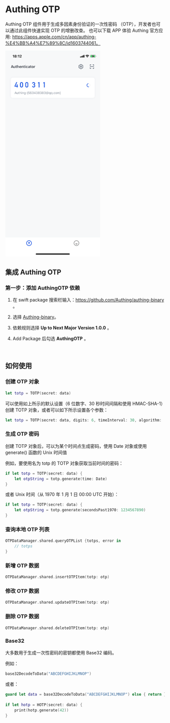 # Authing OTP

<LastUpdated/>

Authing OTP 组件用于生成多因素身份验证的一次性密码 （OTP），开发者也可以通过此组件快速实现 OTP 的增删改查。
也可以下载 APP 体验 Authing 官方应用: https://apps.apple.com/cn/app/authing-%E4%BB%A4%E7%89%8C/id1603744061。

<img src="./image/otp.png" alt="drawing" width="300"/>

## 集成 Authing OTP

### 第一步：添加 AuthingOTP 依赖

1. 在 swift package 搜索栏输入：https://github.com/Authing/authing-binary 。

2. 选择 [Authing-binary](https://github.com/Authing/authing-binary)。

3. 依赖规则选择 **Up to Next Major Version 1.0.0** 。

4. Add Package 后勾选 **AuthingOTP** 。

<br>

## 如何使用

### 创建 OTP 对象
```swift
let totp = TOTP(secret: data)
```
可以使用如上所示的默认设置（6 位数字、30 秒时间间隔和使用 HMAC-SHA-1）创建 TOTP 对象，或者可以如下所示设置各个参数：

```swift
let totp = TOTP(secret: data, digits: 6, timeInterval: 30, algorithm: .sha1)
```

### 生成 OTP 密码
创建 TOTP 对象后，可以为某个时间点生成密码，使用 Date 对象或使用 generate() 函数的 Unix 时间值

例如，要使用名为 totp 的 TOTP 对象获取当前时间的密码：
```swift
if let totp = TOTP(secret: data) {
    let otpString = totp.generate(time: Date)
}
```

或者 Unix 时间（从 1970 年 1 月 1 日 00:00 UTC 开始）：
```swift
if let totp = TOTP(secret: data) {
    let otpString = totp.generate(secondsPast1970: 1234567890)
}
```

### 查询本地 OTP 列表

```swift
OTPDataManager.shared.queryOTPList {totps, error in
    // totps
}
```

### 新增 OTP 数据

```swift
OTPDataManager.shared.insertOTPItem(totp: otp)
```

### 修改 OTP 数据

```swift
OTPDataManager.shared.updateOTPItem(totp: otp)
```

### 删除 OTP 数据

```swift
OTPDataManager.shared.deleteOTPItem(totp: otp)
```

### Base32
大多数用于生成一次性密码的密钥都使用 Base32 编码。 

例如：
```swift
base32DecodeToData("ABCDEFGHIJKLMNOP")
```
或者：
```swift
guard let data = base32DecodeToData("ABCDEFGHIJKLMNOP") else { return }

if let hotp = HOTP(secret: data) {
    print(hotp.generate(42))
}
```